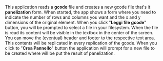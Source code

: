 This application reads a **gcode** file and creates a new gcode file that's it **panelization** form.
When started, the app shows a form where you need to indicate the number of rows and columns you want and the x and y dimensions of the original element.
When you click "**Leggi file gcode**" button, you will be prompted to select a file in your filesystem. 
When the file is read its content will be visible in the textbox in the center of the screen.
You can move the (eventual) header and footer to the respective text area. This contents will be replicated in every replication of the gcode.
When you click to "**Crea Pannello**" button the application will prompt for a new file to be created where will be put the result of panelization.
